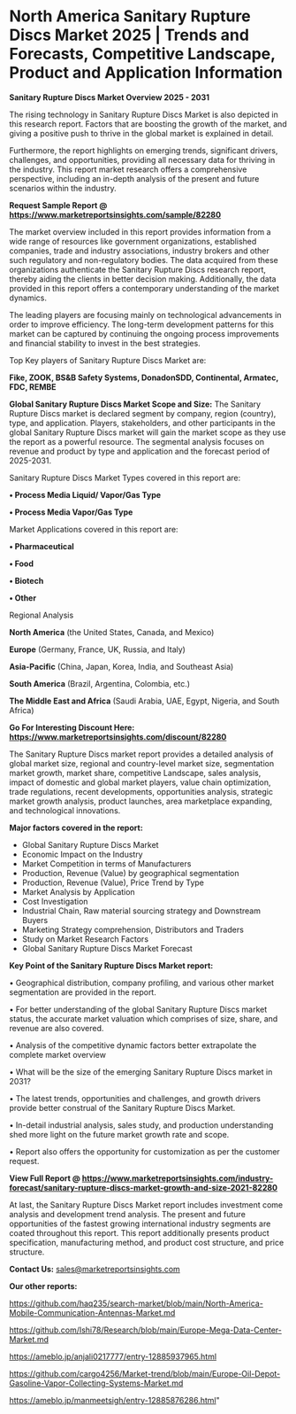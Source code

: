 # North America Sanitary Rupture Discs Market 2025 | Trends and Forecasts, Competitive Landscape, Product and Application Information

<Strong> Sanitary Rupture Discs Market Overview 2025 - 2031</strong>

The rising technology in Sanitary Rupture Discs Market is also depicted in this research report. Factors that are boosting the growth of the market, and giving a positive push to thrive in the global market is explained in detail.

Furthermore, the report highlights on emerging trends, significant drivers, challenges, and opportunities, providing all necessary data for thriving in the industry. This report market research offers a comprehensive perspective, including an in-depth analysis of the present and future scenarios within the industry.

<strong>Request Sample Report @ <a href=https://www.marketreportsinsights.com/sample/82280>https://www.marketreportsinsights.com/sample/82280</a></strong>

The market overview included in this report provides information from a wide range of resources like government organizations, established companies, trade and industry associations, industry brokers and other such regulatory and non-regulatory bodies. The data acquired from these organizations authenticate the Sanitary Rupture Discs research report, thereby aiding the clients in better decision making. Additionally, the data provided in this report offers a contemporary understanding of the market dynamics.

The leading players are focusing mainly on technological advancements in order to improve efficiency. The long-term development patterns for this market can be captured by continuing the ongoing process improvements and financial stability to invest in the best strategies.

Top Key players of Sanitary Rupture Discs Market are:

<strong>Fike, ZOOK, BS&B Safety Systems, DonadonSDD, Continental, Armatec, FDC, REMBE</strong>

<strong><b>Global Sanitary Rupture Discs Market Scope and Size:</b></strong>
The Sanitary Rupture Discs market is declared segment by company, region (country), type, and application. Players, stakeholders, and other participants in the global Sanitary Rupture Discs market will gain the market scope as they use the report as a powerful resource. The segmental analysis focuses on revenue and product by type and application and the forecast period of 2025-2031.

Sanitary Rupture Discs Market Types covered in this report are:

<strong>• Process Media Liquid/ Vapor/Gas Type

• Process Media Vapor/Gas Type</strong>

Market Applications covered in this report are:

<strong>• Pharmaceutical

• Food

• Biotech

• Other</strong> 

Regional Analysis

<strong>North America</strong> (the United States, Canada, and Mexico)

<strong>Europe</strong> (Germany, France, UK, Russia, and Italy)

<strong>Asia-Pacific</strong> (China, Japan, Korea, India, and Southeast Asia)

<strong>South America</strong> (Brazil, Argentina, Colombia, etc.)

<strong>The Middle East and Africa</strong> (Saudi Arabia, UAE, Egypt, Nigeria, and South Africa)

<strong>Go For Interesting Discount Here: <a href=https://www.marketreportsinsights.com/discount/82280>https://www.marketreportsinsights.com/discount/82280</a></strong>

The Sanitary Rupture Discs market report provides a detailed analysis of global market size, regional and country-level market size, segmentation market growth, market share, competitive Landscape, sales analysis, impact of domestic and global market players, value chain optimization, trade regulations, recent developments, opportunities analysis, strategic market growth analysis, product launches, area marketplace expanding, and technological innovations.

<strong><b>Major factors covered in the report:</b></strong>
<ul>
  <li>Global Sanitary Rupture Discs Market </li>
  <li>Economic Impact on the Industry</li>
  <li>Market Competition in terms of Manufacturers</li>
  <li>Production, Revenue (Value) by geographical segmentation</li>
  <li>Production, Revenue (Value), Price Trend by Type</li>
  <li>Market Analysis by Application</li>
  <li>Cost Investigation</li>
  <li>Industrial Chain, Raw material sourcing strategy and Downstream Buyers</li>
  <li>Marketing Strategy comprehension, Distributors and Traders</li>
  <li>Study on Market Research Factors</li>
  <li>Global Sanitary Rupture Discs Market Forecast</li>
</ul>

<strong><b>Key Point of the Sanitary Rupture Discs Market report:</b></strong>

• Geographical distribution, company profiling, and various other market segmentation are provided in the report.

• For better understanding of the global Sanitary Rupture Discs market status, the accurate market valuation which comprises of size, share, and revenue are also covered.

• Analysis of the competitive dynamic factors better extrapolate the complete market overview

• What will be the size of the emerging Sanitary Rupture Discs market in 2031?

• The latest trends, opportunities and challenges, and growth drivers provide better construal of the Sanitary Rupture Discs Market.

• In-detail industrial analysis, sales study, and production understanding shed more light on the future market growth rate and scope.

• Report also offers the opportunity for customization as per the customer request.

<strong><b>View Full Report @ <a href=https://www.marketreportsinsights.com/industry-forecast/sanitary-rupture-discs-market-growth-and-size-2021-82280>https://www.marketreportsinsights.com/industry-forecast/sanitary-rupture-discs-market-growth-and-size-2021-82280</a></b></strong>


At last, the Sanitary Rupture Discs Market report includes investment come analysis and development trend analysis. The present and future opportunities of the fastest growing international industry segments are coated throughout this report. This report additionally presents product specification, manufacturing method, and product cost structure, and price structure.

<strong>Contact Us:</strong>
sales@marketreportsinsights.com

<strong>Our other reports:</strong>

<a href=https://github.com/haq235/search-market/blob/main/North-America-Mobile-Communication-Antennas-Market.md>https://github.com/haq235/search-market/blob/main/North-America-Mobile-Communication-Antennas-Market.md</a>

<a href=https://github.com/Ishi78/Research/blob/main/Europe-Mega-Data-Center-Market.md>https://github.com/Ishi78/Research/blob/main/Europe-Mega-Data-Center-Market.md</a>

<a href=https://ameblo.jp/anjali0217777/entry-12885937965.html>https://ameblo.jp/anjali0217777/entry-12885937965.html</a>

<a href=https://github.com/cargo4256/Market-trend/blob/main/Europe-Oil-Depot-Gasoline-Vapor-Collecting-Systems-Market.md>https://github.com/cargo4256/Market-trend/blob/main/Europe-Oil-Depot-Gasoline-Vapor-Collecting-Systems-Market.md</a>

<a href=https://ameblo.jp/manmeetsigh/entry-12885876286.html>https://ameblo.jp/manmeetsigh/entry-12885876286.html</a>"
